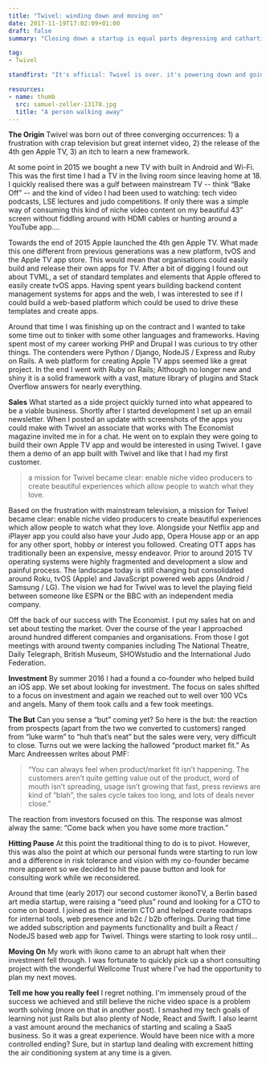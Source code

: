 ```yaml
---
title: "Twivel: winding down and moving on"
date: 2017-11-19T17:02:09+01:00
draft: false
summary: "Closing down a startup is equal parts depressing and cathartic."

tag: 
- Twivel

standfirst: "It's official: Twivel is over. it's powering down and going into sleep mode, permanently. In this post I want to document something of what Twivel was, what problems we set out to solve and what we created."

resources:
- name: thumb
  src: samuel-zeller-13178.jpg
  title: "A person walking away"
---
```

**The Origin**
Twivel was born out of three converging occurrences: 1) a frustration with crap television but great internet video, 2) the release of the 4th gen Apple TV, 3) an itch to learn a new framework.

At some point in 2015 we bought a new TV with built in Android and Wi-Fi. This was the first time I had a TV in the living room since leaving home at 18\. I quickly realised there was a gulf between mainstream TV -- think “Bake Off” -- and the kind of video I had been used to watching: tech video podcasts, LSE lectures and judo competitions. If only there was a simple way of consuming this kind of niche video content on my beautiful 43” screen without fiddling around with HDMI cables or hunting around a YouTube app....

Towards the end of 2015 Apple launched the 4th gen Apple TV. What made this one different from previous generations was a new platform, tvOS and the Apple TV app store. This would mean that organisations could easily build and release their own apps for TV. After a bit of digging I found out about TVML, a set of standard templates and elements that Apple offered to easily create tvOS apps. Having spent years building backend content management systems for apps and the web, I was interested to see if I could build a web-based platform which could be used to drive these templates and create apps.

Around that time I was finishing up on the contract and I wanted to take some time out to tinker with some other languages and frameworks. Having spent most of my career working PHP and Drupal I was curious to try other things. The contenders were Python / Django, NodeJS / Express and Ruby on Rails. A web platform for creating Apple TV apps seemed like a great project. In the end I went with Ruby on Rails; Although no longer new and shiny it is a solid framework with a vast, mature library of plugins and Stack Overflow answers for nearly everything.

**Sales**
What started as a side project quickly turned into what appeared to be a viable business. Shortly after I started development I set up an email newsletter. When I posted an update with screenshots of the apps you could make with Twivel an associate that works with The Economist magazine invited me in for a chat. He went on to explain they were going to build their own Apple TV app and would be interested in using Twivel. I gave them a demo of an app built with Twivel and like that I had my first customer.

> a mission for Twivel became clear: enable niche video producers to create beautiful experiences which allow people to watch what they love.

Based on the frustration with mainstream television, a mission for Twivel became clear: enable niche video producers to create beautiful experiences which allow people to watch what they love. Alongside your Netflix app and iPlayer app you could also have your Judo app, Opera House app or an app for any other sport, hobby or interest you followed. Creating OTT apps has traditionally been an expensive, messy endeavor. Prior to around 2015 TV operating systems were highly fragmented and development a slow and painful process. The landscape today is still changing but consolidated around Roku, tvOS (Apple) and JavaScript powered web apps (Android / Samsung / LG). The vision we had for Twivel was to level the playing field between someone like ESPN or the BBC with an independent media company.

Off the back of our success with The Economist. I put my sales hat on and set about testing the market. Over the course of the year I approached around hundred different companies and organisations. From those I got meetings with around twenty companies including The National Theatre, Daily Telegraph, British Museum, SHOWstudio and the International Judo Federation. 

**Investment**
By summer 2016 I had a found a co-founder who helped build an iOS app. We set about looking for investment. The focus on sales shifted to a focus on investment and again we reached out to well over 100 VCs and angels. Many of them took calls and a few took meetings. 

**The But**
Can you sense a “but” coming yet? So here is the but: the reaction from prospects (apart from the two we converted to customers) ranged from “luke warm” to “huh that’s neat” but the sales were very, very difficult to close. Turns out we were lacking the hallowed “product market fit.” As Marc Andreessen writes about PMF:

> “You can always feel when product/market fit isn’t happening. The customers aren’t quite getting value out of the product, word of mouth isn’t spreading, usage isn’t growing that fast, press reviews are kind of “blah”, the sales cycle takes too long, and lots of deals never close.”

The reaction from investors focused on this. The response was almost alway the same: “Come back when you have some more traction.”

**Hitting Pause**
At this point the traditional thing to do is to pivot. However, this was also the point at which our personal funds were starting to run low and a difference in risk tolerance and vision with my co-founder became more apparent so we decided to hit the pause button and look for consulting work while we reconsidered.

Around that time (early 2017) our second customer ikonoTV, a Berlin based art media startup, were raising a “seed plus” round and looking for a CTO to come on board. I joined as their interim CTO and helped create roadmaps for internal tools, web presence and b2c / b2b offerings. During that time we added subscription and payments functionality and built a React / NodeJS based web app for Twivel. Things were starting to look rosy until...

**Moving On**
My work with ikono came to an abrupt halt when their investment fell through. I was fortunate to quickly pick up a short consulting project with the wonderful Wellcome Trust where I've had the opportunity to plan my next moves.

**Tell me how you really feel**
I regret nothing. I'm immensely proud of the success we achieved and still believe the niche video space is a problem worth solving (more on that in another post). I smashed my tech goals of learning not just Rails but also plenty of Node, React and Swift. I also learnt a vast amount around the mechanics of starting and scaling a SaaS business. So it was a great experience. Would have been nice with a more controlled ending? Sure, but in startup land dealing with excrement hitting the air conditioning system at any time is a given.